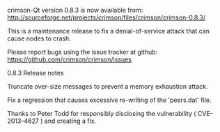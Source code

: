 crimson-Qt version 0.8.3 is now available from:
  http://sourceforge.net/projects/crimson/files/crimson/crimson-0.8.3/

This is a maintenance release to fix a denial-of-service attack that
can cause nodes to crash.

Please report bugs using the issue tracker at github:
  https://github.com/crimson/crimson/issues

0.8.3 Release notes

Truncate over-size messages to prevent a memory exhaustion attack.

Fix a regression that causes excessive re-writing of the 'peers.dat' file.


Thanks to Peter Todd for responsibly disclosing the vulnerability
( CVE-2013-4627 ) and creating a fix.
